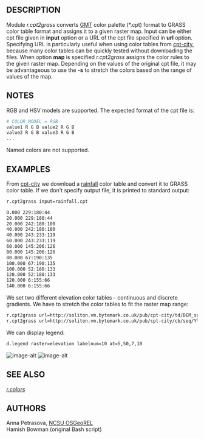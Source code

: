 ## DESCRIPTION

Module *r.cpt2grass* converts [GMT](http://gmt.soest.hawaii.edu/) color
palette (\*.cpt) format to GRASS color table format and assigns it to a
given raster map. Input can be either cpt file given in **input** option
or a URL of the cpt file specified in **url** option. Specifying URL is
particularly useful when using color tables from
[cpt-city](http://soliton.vm.bytemark.co.uk/pub/cpt-city/), because many
color tables can be quickly tested without downloading the files. When
option **map** is specified *r.cpt2grass* assigns the color rules to the
given raster map. Depending on the values of the original cpt file, it
may be advantageous to use the **-s** to stretch the colors based on the
range of values of the map.

## NOTES

RGB and HSV models are supported. The expected format of the cpt file
is:

```sh
# COLOR_MODEL = RGB
value1 R G B value2 R G B
value2 R G B value3 R G B
...
```

Named colors are not supported.

## EXAMPLES

From [cpt-city](http://soliton.vm.bytemark.co.uk/pub/cpt-city/) we
download a
[rainfall](http://soliton.vm.bytemark.co.uk/pub/cpt-city/jjg/misc/rainfall.cpt)
color table and convert it to GRASS color table. If we don't specify
output file, it is printed to standard output:

```sh
r.cpt2grass input=rainfall.cpt
```

```sh
0.000 229:180:44
20.000 229:180:44
20.000 242:180:100
40.000 242:180:100
40.000 243:233:119
60.000 243:233:119
60.000 145:206:126
80.000 145:206:126
80.000 67:190:135
100.000 67:190:135
100.000 52:180:133
120.000 52:180:133
120.000 6:155:66
140.000 6:155:66
```

We set two different elevation color tables - continuous and discrete
gradients. We have to stretch the color tables to fit the raster map
range:

```sh
r.cpt2grass url=http://soliton.vm.bytemark.co.uk/pub/cpt-city/td/DEM_screen.cpt map=elevation -s
r.cpt2grass url=http://soliton.vm.bytemark.co.uk/pub/cpt-city/cb/seq/YlOrBr_09.cpt map=elevation -s
```

We can display legend:

```sh
d.legend raster=elevation labelnum=10 at=5,50,7,10
```

![image-alt](r_cpt2grass_color_table_DEM_screen.png)
![image-alt](r_cpt2grass_color_table_YlOrBr_09.png)

## SEE ALSO

*[r.colors](https://grass.osgeo.org/grass-stable/manuals/r.colors.html)*

## AUTHORS

Anna Petrasova, [NCSU OSGeoREL](http://gis.ncsu.edu/osgeorel/)  
Hamish Bowman (original Bash script)
